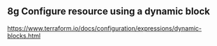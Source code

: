 ## 8g Configure resource using a dynamic block

https://www.terraform.io/docs/configuration/expressions/dynamic-blocks.html
